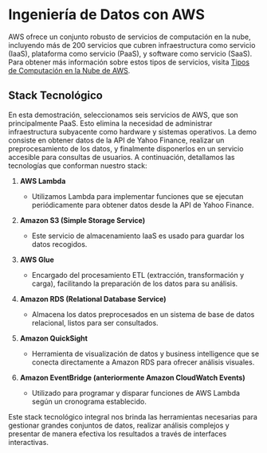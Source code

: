 # Ingeniería de Datos con AWS

AWS ofrece un conjunto robusto de servicios de computación en la nube, incluyendo más de 200 servicios que cubren infraestructura como servicio (IaaS), plataforma como servicio (PaaS), y software como servicio (SaaS). Para obtener más información sobre estos tipos de servicios, visita [Tipos de Computación en la Nube de AWS](https://aws.amazon.com/es/types-of-cloud-computing/).

## Stack Tecnológico

En esta demostración, seleccionamos seis servicios de AWS, que son principalmente PaaS. Esto elimina la necesidad de administrar infraestructura subyacente como hardware y sistemas operativos. La demo consiste en obtener datos de la API de Yahoo Finance, realizar un preprocesamiento de los datos, y finalmente disponerlos en un servicio accesible para consultas de usuarios. A continuación, detallamos las tecnologías que conforman nuestro stack:

1. **AWS Lambda**
   - Utilizamos Lambda para implementar funciones que se ejecutan periódicamente para obtener datos desde la API de Yahoo Finance.

2. **Amazon S3 (Simple Storage Service)**
   - Este servicio de almacenamiento IaaS es usado para guardar los datos recogidos.

3. **AWS Glue**
   - Encargado del procesamiento ETL (extracción, transformación y carga), facilitando la preparación de los datos para su análisis.

4. **Amazon RDS (Relational Database Service)**
   - Almacena los datos preprocesados en un sistema de base de datos relacional, listos para ser consultados.

5. **Amazon QuickSight**
   - Herramienta de visualización de datos y business intelligence que se conecta directamente a Amazon RDS para ofrecer análisis visuales.

6. **Amazon EventBridge (anteriormente Amazon CloudWatch Events)**
   - Utilizado para programar y disparar funciones de AWS Lambda según un cronograma establecido.

Este stack tecnológico integral nos brinda las herramientas necesarias para gestionar grandes conjuntos de datos, realizar análisis complejos y presentar de manera efectiva los resultados a través de interfaces interactivas.
